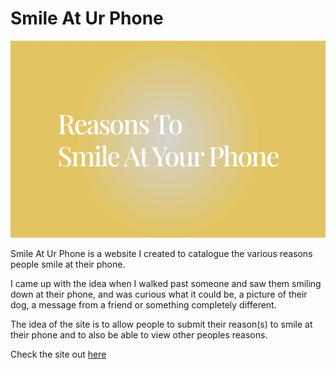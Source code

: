 # Smile At Ur Phone

<img src="/static/og-image.png">

Smile At Ur Phone is a website I created to catalogue the various reasons people smile at their phone.

I came up with the idea when I walked past someone and saw them smiling down at their phone, and was curious what it could be, a picture of their dog, a message from a friend or something completely different.

The idea of the site is to allow people to submit their reason(s) to smile at their phone and to also be able to view other peoples reasons.

Check the site out <a href="https://www.smileaturphone.com" target="_blank">here</a>
